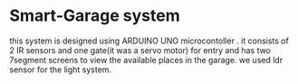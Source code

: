 # Smart-Garage system
this system is designed using ARDUINO UNO microcontoller .
it consists of 2 IR sensors and one gate(it was a servo motor) for entry and has two 7segment screens to view the available places in the garage.
we used ldr sensor for the light system.
